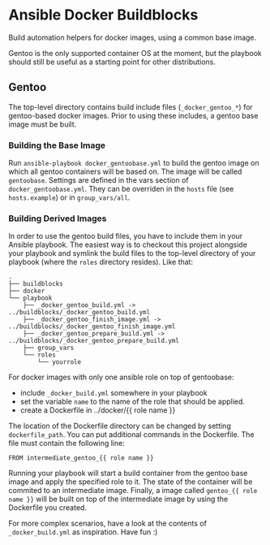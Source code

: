 Ansible Docker Buildblocks
==========================

Build automation helpers for docker images, using a common base image.

Gentoo is the only supported container OS at the moment, but the playbook should still be useful as a starting point for other distributions.

Gentoo
------

The top-level directory contains build include files (`_docker_gentoo_*`) for gentoo-based docker images. 
Prior to using these includes, a gentoo base image must be built.

### Building the Base Image

Run `ansible-playbook docker_gentoobase.yml` to build the gentoo image on which all gentoo containers will be based on. 
The image will be called `gentoobase`. Settings are defined in the vars section of `docker_gentoobase.yml`. 
They can be overriden in the `hosts` file (see `hosts.example`) or in `group_vars/all`.

### Building Derived Images

In order to use the gentoo build files, you have to include them in your Ansible playbook.
The easiest way is to checkout this project alongside your playbook and symlink the build files to the top-level directory of your playbook (where the `roles` directory resides). Like that:

    .
    ├── buildblocks
    ├── docker
    └── playbook
        ├── _docker_gentoo_build.yml -> ../buildblocks/_docker_gentoo_build.yml
        ├── _docker_gentoo_finish_image.yml -> ../buildblocks/_docker_gentoo_finish_image.yml
        ├── _docker_gentoo_prepare_build.yml -> ../buildblocks/_docker_gentoo_prepare_build.yml
        ├── group_vars
        └── roles
            └── yourrole


For docker images with only one ansible role on top of gentoobase:
-   include `_docker_build.yml` somewhere in your playbook
-   set the variable `name` to the name of the role that should be applied.
-   create a Dockerfile in ../docker/{{ role name }} 

The location of the Dockerfile directory can be changed by setting `dockerfile_path`.
You can put additional commands in the Dockerfile. The file must contain the following line:

    FROM intermediate_gentoo_{{ role name }}

Running your playbook will start a build container from the gentoo base image and apply the specified role to it.
The state of the container will be commited to an intermediate image.
Finally, a image called `gentoo_{{ role name }}` will be built on top of the intermediate image by using the Dockerfile you created.

For more complex scenarios, have a look at the contents of `_docker_build.yml` as inspiration. Have fun :)


